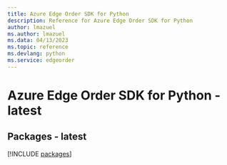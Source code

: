 ```yaml
---
title: Azure Edge Order SDK for Python
description: Reference for Azure Edge Order SDK for Python
author: lmazuel
ms.author: lmazuel
ms.data: 04/13/2023
ms.topic: reference
ms.devlang: python
ms.service: edgeorder
---
```

# Azure Edge Order SDK for Python - latest
## Packages - latest
[!INCLUDE [packages](edge-order-index.md)]